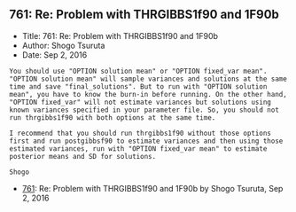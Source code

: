 ## 761: Re: Problem with THRGIBBS1f90 and 1F90b

- Title: 761: Re: Problem with THRGIBBS1f90 and 1F90b
- Author: Shogo Tsuruta
- Date: Sep 2, 2016

```
You should use "OPTION solution mean" or "OPTION fixed_var mean". "OPTION solution mean" will sample variances and solutions at the same time and save "final_solutions". But to run with "OPTION solution mean", you have to know the burn-in before running. On the other hand, "OPTION fixed_var" will not estimate variances but solutions using known variances specified in your parameter file. So, you should not run thrgibbs1f90 with both options at the same time.

I recommend that you should run thrgibbs1f90 without those options first and run postgibbsf90 to estimate variances and then using those estimated variances, run with "OPTION fixed_var mean" to estimate posterior means and SD for solutions.

Shogo
```

- [761](0761.md): Re: Problem with THRGIBBS1f90 and 1F90b by Shogo Tsuruta, Sep 2, 2016
